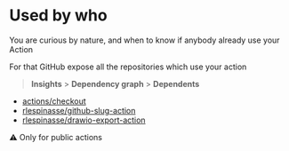 <!-- .slide: -->

# Used by who

You are curious by nature, and when to know if anybody already use your Action

For that GitHub expose all the repositories which use your action

> **Insights** > **Dependency graph** > **Dependents**

- [actions/checkout](https://github.com/actions/checkout/network/dependents?package_id=UGFja2FnZS0yOTQwNzE5ODM0)
- [rlespinasse/github-slug-action](https://github.com/rlespinasse/github-slug-action/network/dependents)
- [rlespinasse/drawio-export-action](https://github.com/rlespinasse/drawio-export-action/network/dependents)

⚠️ Only for public actions
<!-- .element: class="credits" -->
